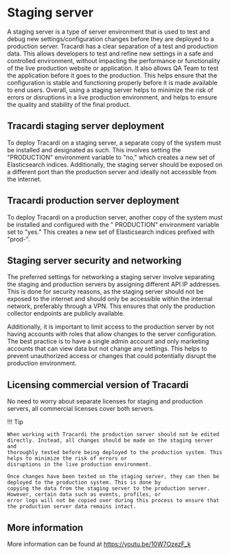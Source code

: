 # Staging server

A staging server is a type of server environment that is used to test and debug new settings/configuration changes
before they are deployed to a production server. Tracardi has a clear separation of a test and production data. This
allows developers to test and refine new settings in a safe and controlled environment, without impacting
the performance or functionality of the live production website or application. It also allows QA Team to test the
application before it goes to the production. This helps ensure that the configuration is stable and functioning
properly before it is made available to end users. Overall, using a staging server helps to minimize the risk of errors
or disruptions in a live production environment, and helps to ensure the quality and stability of the final product.

## Tracardi staging server deployment

To deploy Tracardi on a staging server, a separate copy of the system must be installed and designated as such. This
involves setting the "PRODUCTION" environment variable to "no," which creates a new set of Elasticsearch indices.
Additionally, the staging server should be exposed on a different port than the production server and ideally not
accessible from the internet.

## Tracardi production server deployment

To deploy Tracardi on a production server, another copy of the system must be installed and configured with the "
PRODUCTION" environment variable set to "yes." This creates a new set of Elasticsearch indices prefixed with "prod-".

## Staging server security and networking

The preferred settings for networking a staging server involve separating the staging and production servers by
assigning different API IP addresses. This is done for security reasons, as the staging server should not be exposed to
the internet and should only be accessible within the internal network, preferably through a VPN. This ensures that only
the production collector endpoints are publicly available.

Additionally, it is important to limit access to the production server by not having accounts with roles that allow
changes to the server configuration. The best practice is to have a single admin account and only marketing accounts
that can view data but not change any settings. This helps to prevent unauthorized access or changes that could
potentially disrupt the production environment.

## Licensing commercial version of Tracardi

No need to worry about separate licenses for staging and production servers, all commercial licenses cover both servers.

!!! Tip

    When working with Tracardi the production server should not be edited directly. Instead, all changes should be made on the staging server and
    thoroughly tested before being deployed to the production system. This helps to minimize the risk of errors or
    disruptions in the live production environment.

    Once changes have been tested on the staging server, they can then be deployed to the production system. This is done by
    copying the data from the staging server to the production server. However, certain data such as events, profiles, or
    error logs will not be copied over during this process to ensure that the production server data remains intact.

## More information

More information can be found at https://youtu.be/10W7OzezF_k

